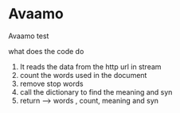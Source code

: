 # Avaamo
Avaamo test

what does the code do

1. It reads the data from the http url in stream
2. count the words used in the document
3. remove stop words
4. call the dictionary to find the meaning and syn
5. return --> words , count, meaning and syn
